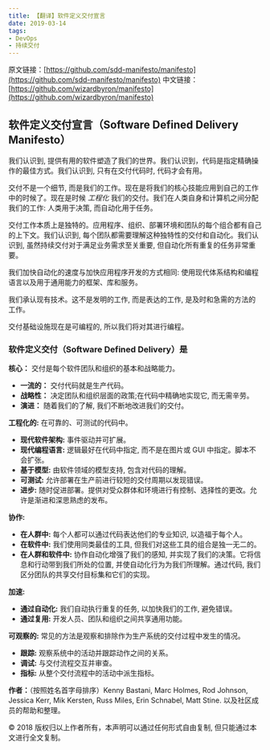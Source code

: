 ```yaml
---
title: 【翻译】软件定义交付宣言
date: 2019-03-14
tags:
- DevOps
- 持续交付
---
```


原文链接：[https://github.com/sdd-manifesto/manifesto](https://github.com/sdd-manifesto/manifesto)
中文链接：[https://github.com/wizardbyron/manifesto](https://github.com/wizardbyron/manifesto)

## 软件定义交付宣言（Software Defined Delivery Manifesto）

我们认识到, 提供有用的软件塑造了我们的世界。我们认识到，代码是指定精确操作的最佳方式。我们认识到, 只有在交付代码时, 代码才会有用。

交付不是一个细节, 而是我们的工作。现在是将我们的核心技能应用到自己的工作中的时候了。现在是时候 *工程化* 我们的交付。我们在人类自身和计算机之间分配我们的工作: 人类用于决策, 而自动化用于任务。

交付工作本质上是独特的。应用程序、组织、部署环境和团队的每个组合都有自己的上下文。我们认识到, 每个团队都需要理解这种独特性的交付和自动化。我们认识到, 虽然持续交付对于满足业务需求至关重要, 但自动化所有重复的任务非常重要。

我们加快自动化的速度与加快应用程序开发的方式相同: 使用现代体系结构和编程语言以及用于通用能力的框架、库和服务。

我们承认现有技术。这不是发明的工作, 而是表达的工作, 是及时和急需的方法的工作。

交付基础设施现在是可编程的, 所以我们将对其进行编程。

### 软件定义交付（Software Defined Delivery）是

**核心：** 交付是每个软件团队和组织的基本和战略能力。

- **一流的：** 交付代码就是生产代码。
- **战略性：** 决定团队和组织层面的政策;在代码中精确地实现它, 而无需辛劳。
- **演进：** 随着我们的了解, 我们不断地改进我们的交付。

**工程化的:** 在可靠的、可测试的代码中。

- **现代软件架构:** 事件驱动并可扩展。
- **现代编程语言:** 逻辑最好在代码中指定, 而不是在图片或 GUI 中指定。脚本不会扩张。
- **基于模型:** 由软件领域的模型支持, 包含对代码的理解。
- **可测试:** 允许部署在生产前进行较短的交付周期以发现错误。
- **进步:** 随时促进部署。提供对受众群体和环境进行有控制、选择性的更改。允许是渐进和深思熟虑的发布。

**协作:**

- **在人群中:** 每个人都可以通过代码表达他们的专业知识, 以造福于每个人。
- **在软件中:** 我们使用同类最佳的工具, 但我们对这些工具的组合是独一无二的。
- **在人群和软件中:** 协作自动化增强了我们的感知, 并实现了我们的决策。它将信息和行动带到我们所处的位置, 并使自动化行为为我们所理解。通过代码, 我们区分团队的共享交付目标集和它们的实现。

**加速:**

- **通过自动化:** 我们自动执行重复的任务, 以加快我们的工作, 避免错误。
- **通过复用:** 开发人员、团队和组织之间共享通用功能。

**可观察的:** 常见的方法是观察和排除作为生产系统的交付过程中发生的情况。

- **跟踪:** 观察系统中的活动并跟踪动作之间的关系。
- **调试:** 与交付流程交互并审查。
- **指标:** 从整个交付流程中的活动中派生指标。

**作者：**（按照姓名首字母排序）Kenny Bastani, Marc Holmes, Rod Johnson, Jessica Kerr, Mik Kersten, Russ Miles, Erin Schnabel, Matt Stine. 以及社区成员的帮助和整理。

© 2018 版权归以上作者所有，本声明可以通过任何形式自由复制, 但只能通过本文进行全文复制。
